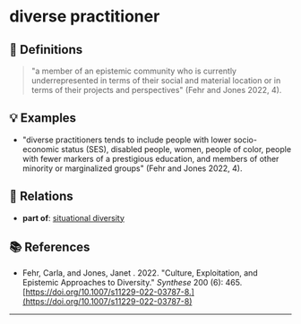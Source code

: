 # diverse practitioner

## 📖 Definitions

> "a member of an epistemic community who is currently underrepresented in terms of their social and material location or in terms of their projects and perspectives"  (Fehr and Jones 2022, 4).

## 💡 Examples

- "diverse practitioners tends to include people with lower socio-economic status (SES), disabled people, women, people of color, people with fewer markers of a prestigious education, and members of other minority or marginalized groups"  (Fehr and Jones 2022, 4).

## 🔗 Relations

- **part of**: [situational diversity](./situational-diversity.md)

## 📚 References

- Fehr, Carla, and Jones, Janet . 2022. "Culture, Exploitation, and Epistemic Approaches to Diversity." _Synthese_ 200 (6): 465. [https://doi.org/10.1007/s11229-022-03787-8.](https://doi.org/10.1007/s11229-022-03787-8)

---

<script src="https://giscus.app/client.js"
                data-repo="natesheehan/conceptcartography"
                data-repo-id="R_kgDOPB5QiQ"
                data-category="General"
                data-category-id="DIC_kwDOPB5Qic4CsAxd"
                data-mapping="pathname"
                data-strict="0"
                data-reactions-enabled="1"
                data-emit-metadata="0"
                data-input-position="bottom"
                data-theme="catppuccin_mocha"
                data-lang="en"
                crossorigin="anonymous"
                async>
        </script>
        
